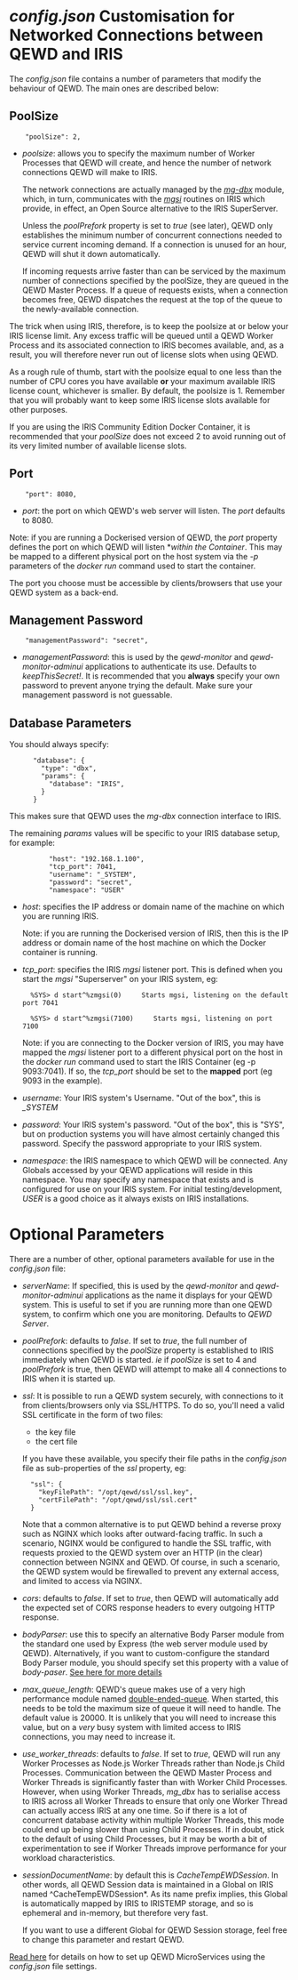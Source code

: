 # *config.json* Customisation for Networked Connections between QEWD and IRIS


The *config.json* file contains a number of parameters that modify the behaviour of
QEWD.  The main ones are described below:

## PoolSize

        "poolSize": 2,

- *poolsize*: allows you to specify the maximum number of Worker Processes that QEWD will create,
and hence the number of network connections QEWD will make to IRIS.  

  The network connections are actually managed by the 
[*mg-dbx*](https://github.com/chrisemunt/mg-dbx) module, 
which, in turn, communicates with the 
[*mgsi*](https://github.com/chrisemunt/mgsi) 
routines on IRIS which provide, in effect, an Open Source alternative to the
IRIS SuperServer.

  Unless the *poolPrefork* property is set to *true* (see later), QEWD only establishes the minimum number of concurrent connections needed
to service current incoming demand.  If a connection is unused for an hour, QEWD will shut it down automatically.

  If incoming requests arrive faster than can be serviced by the maximum number of connections specified
by the poolSize, they are queued in the QEWD Master Process.  If a queue of requests exists, when a
connection becomes free, QEWD dispatches the request at the top of the queue to the newly-available
connection.

The trick when using IRIS, therefore, is to keep the poolsize at or below your IRIS license limit.  Any excess traffic will be queued until a QEWD Worker Process and its associated connection to IRIS 
becomes available, and, as a result, you will therefore never run out of license slots when using QEWD.  

  As a rough rule of thumb, start with the poolsize equal to one less than the number of CPU cores
you have available **or** your maximum available IRIS license count, whichever is smaller.  By default, the poolsize is 1.  Remember that you will probably want to keep some IRIS license slots available for other
purposes.

  If you are using the IRIS Community Edition Docker Container, it is recommended that your *poolSize*
does not exceed 2 to avoid running out of its very limited number of available license slots.


## Port


        "port": 8080,

- *port*: the port on which QEWD's web server will listen. The *port* defaults to 8080.  

Note: if you are
running a Dockerised version of QEWD, the *port* property defines the port on which QEWD will listen
**within the Container*.  This may be mapped to a different physical port on the host system via the
*-p* parameters of the *docker run* command used to start the container.

The port you choose must be accessible by clients/browsers that use your QEWD system as a back-end.


## Management Password


        "managementPassword": "secret",

- *managementPassword*: this is used by the *qewd-monitor* and *qewd-monitor-adminui* 
applications to authenticate its use.  Defaults to *keepThisSecret!*.  It is recommended that you **always** specify your own password to prevent anyone trying the default.  Make sure your management password
is not guessable.


## Database Parameters

You should always specify:

          "database": {
            "type": "dbx",
            "params": {
              "database": "IRIS",
            }
          }

This makes sure that QEWD uses the *mg-dbx* connection interface to IRIS.

The remaining *params* values will be specific to your IRIS database setup, for example:


              "host": "192.168.1.100",
              "tcp_port": 7041,
              "username": "_SYSTEM",
              "password": "secret",
              "namespace": "USER"



- *host*: specifies the IP address or domain name of the machine on which you
are running IRIS.  

  Note: if you are running the Dockerised version of IRIS, then this is the IP
address or domain name of the host machine on which the Docker container is running.

- *tcp_port*: specifies the IRIS *mgsi* listener port.  This is defined when you start the
*mgsi* "Superserver" on your IRIS system, eg:

        %SYS> d start^%zmgsi(0)     Starts mgsi, listening on the default port 7041

        %SYS> d start^%zmgsi(7100)     Starts mgsi, listening on port 7100

  Note: if you are connecting to the Docker version of IRIS, you may have mapped the *mgsi* listener
port to a different physical port on the host in the *docker run* command used to
start the IRIS Container (eg -p 9093:7041).  If so, the *tcp_port* should be set to the **mapped**
port (eg 9093 in the example).


- *username*: Your IRIS system's Username.  "Out of the box", this is *_SYSTEM*

- *password*: Your IRIS system's password. "Out of the box", this is "SYS", but on production
systems you will have almost certainly changed this password.  Specify the password appropriate to
your IRIS system.

- *namespace*: the IRIS namespace to which QEWD will be connected.  Any Globals accessed by your QEWD
applications will reside in this namespace.  You may specify any namespace that exists and is configured
for use on your IRIS system.  For initial testing/development, *USER* is a good choice as it always
exists on IRIS installations.


# Optional Parameters

There are a number of other, optional parameters available for use in the *config.json* file:

- *serverName*: If specified, this is used by the *qewd-monitor* and *qewd-monitor-adminui* applications
as the name it displays for your QEWD system.  This is useful to set if you are running more than one
QEWD system, to confirm which one you are monitoring.  Defaults to *QEWD Server*.


- *poolPrefork*: defaults to *false*.  If set to *true*, the full number of connections 
specified by the *poolSize* property is established to IRIS immediately when QEWD is started. *ie* if
*poolSize* is set to 4 and *poolPrefork* is true, then QEWD will attempt to make all 4 connections
to IRIS when it is started up.

- *ssl*: It is possible to run a QEWD system securely, with connections to it from clients/browsers
only via SSL/HTTPS.  To do so, you'll need a valid SSL certificate in the form of two files:

  - the key file
  - the cert file

  If you have these available, you specify their file paths in the *config.json* file as sub-properties
of the *ssl* property, eg:

        "ssl": {
          "keyFilePath": "/opt/qewd/ssl/ssl.key",
          "certFilePath": "/opt/qewd/ssl/ssl.cert"
        }


  Note that a common alternative is to put QEWD behind a reverse proxy such as NGINX which looks
after outward-facing traffic.  In such a scenario, NGINX would be configured to handle the SSL traffic, 
with requests proxied to the QEWD system over an HTTP (in the clear) connection between NGINX and QEWD.
Of course, in such a scenario, the QEWD system would be firewalled to prevent any external access, and
limited to access via NGINX.

- *cors*: defaults to *false*.  If set to *true*, then QEWD will automatically add the expected
set of CORS response
headers to every outgoing HTTP response.

- *bodyParser*: use this to specify an alternative Body Parser module from the standard one
used by Express (the web server module used by QEWD).  Alternatively, if you want to custom-configure the standard Body Parser module, you should specify set this property with a value of *body-paser*.  [See here for more details](https://github.com/robtweed/qewd/blob/master/up/docs/Life_Cycle_Events.md#addmiddleware)

- *max_queue_length*: QEWD's queue makes use of a very high performance module named 
[double-ended-queue](https://github.com/petkaantonov/deque).  When started, this needs to
be told the maximum size of queue it will need to handle.  The default value is 20000.  It is
unlikely that you will need to increase this value, but on a *very* busy system with limited access to
IRIS connections, you may need to increase it.

- *use_worker_threads*: defaults to *false*.  If set to *true*, QEWD will run any Worker Processes
as Node.js Worker Threads rather than Node.js Child Processes.  Communication between the QEWD Master Process
and Worker Threads is significantly faster than with Worker Child Processes.  However, when using
Worker Threads, *mg_dbx* has to serialise access to IRIS across all Worker Threads to ensure that only one Worker Thread can actually access IRIS at any one time.  So if there is a lot of concurrent database activity within multiple Worker Threads, this mode could end up being slower than using Child Processes.  If in doubt, stick to the default of using Child Processes, but it may be worth a bit of experimentation to see if Worker Threads improve performance for your workload characteristics.

- *sessionDocumentName*: by default this is *CacheTempEWDSession*.  In other words, all QEWD Session data is maintained in a Global on IRIS named ^CacheTempEWDSession*.  As its name prefix implies, this Global is automatically mapped by IRIS to IRISTEMP storage, and so is ephemeral and in-memory, but therefore very fast.

  If you want to use a different Global for QEWD Session storage, feel free to change this parameter and restart QEWD.



[Read here](https://github.com/robtweed/qewd/blob/master/up/docs/Config.md) for details on how to set up QEWD MicroServices using the *config.json* file settings.




